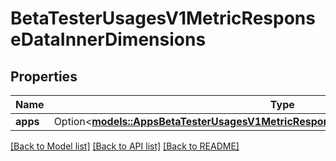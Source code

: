 # BetaTesterUsagesV1MetricResponseDataInnerDimensions

## Properties

Name | Type | Description | Notes
------------ | ------------- | ------------- | -------------
**apps** | Option<[**models::AppsBetaTesterUsagesV1MetricResponseDataInnerDimensionsBetaTesters**](AppsBetaTesterUsagesV1MetricResponse_data_inner_dimensions_betaTesters.md)> |  | [optional]

[[Back to Model list]](../README.md#documentation-for-models) [[Back to API list]](../README.md#documentation-for-api-endpoints) [[Back to README]](../README.md)


